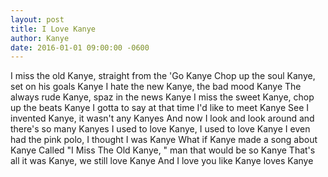 ```yaml
---
layout: post
title: I Love Kanye
author: Kanye
date: 2016-01-01 09:00:00 -0600
---
```

I miss the old Kanye, straight from the 'Go Kanye
Chop up the soul Kanye, set on his goals Kanye
I hate the new Kanye, the bad mood Kanye
The always rude Kanye, spaz in the news Kanye
I miss the sweet Kanye, chop up the beats Kanye
I gotta to say at that time I'd like to meet Kanye
See I invented Kanye, it wasn't any Kanyes
And now I look and look around and there's so many Kanyes
I used to love Kanye, I used to love Kanye
I even had the pink polo, I thought I was Kanye
What if Kanye made a song about Kanye
Called "I Miss The Old Kanye, " man that would be so Kanye
That's all it was Kanye, we still love Kanye
And I love you like Kanye loves Kanye
